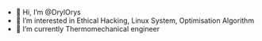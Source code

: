 - 👋 Hi, I’m @DrylOrys
- 👀 I’m interested in Ethical Hacking, Linux System, Optimisation Algorithm 
- 🌱 I’m currently Thermomechanical engineer


<!---
DrylOrys/DrylOrys is a ✨ special ✨ repository because its `README.md` (this file) appears on your GitHub profile.
You can click the Preview link to take a look at your changes.
--->
